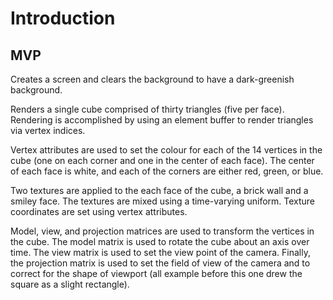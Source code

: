 Introduction
============

MVP
---

Creates a screen and clears the background to have a dark-greenish background.

Renders a single cube comprised of thirty triangles (five per face).
Rendering is accomplished by using an element buffer to render triangles via 
vertex indices.

Vertex attributes are used to set the colour for each of the 14 vertices in the 
cube (one on each corner and one in the center of each face). The center of each 
face is white, and each of the corners are either red, green, or blue.

Two textures are applied to the each face of the cube, a brick wall and a smiley 
face. The textures are mixed using a time-varying uniform. Texture coordinates 
are set using vertex attributes.

Model, view, and projection matrices are used to transform the vertices in the 
cube. The model matrix is used to rotate the cube about an axis over time. The 
view matrix is used to set the view point of the camera. Finally, the projection 
matrix is used to set the field of view of the camera and to correct for the 
shape of viewport (all example before this one drew the square as a slight 
rectangle).

